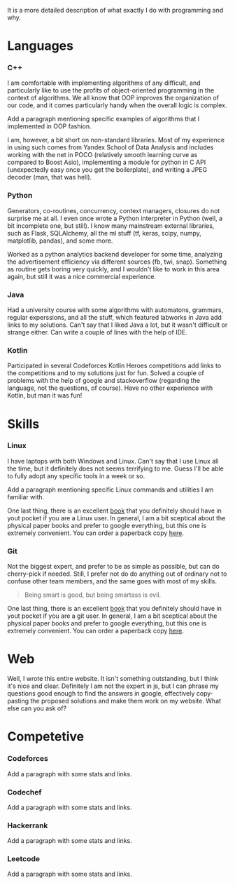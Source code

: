 <script>
    document.title = "The code I write";
</script>

<p class="mt-3">
    It is a more detailed description of what exactly I do with programming and why.
</p>

<h1>
    Languages
</h1>

<h3>
    C++
</h3>

<p>
    I am comfortable with implementing algorithms of any difficult, and particularly like to use the profits of object-oriented programming in the context of algorithms.  We all know that OOP improves the organization of our code, and it comes particularly handy when the overall logic is complex.
</p>

<p class="text-warning">
    Add a paragraph mentioning specific examples of algorithms that I implemented in OOP fashion.
</p>

<p>
    I am, however, a bit short on non-standard libraries.  Most of my experience in using such comes from Yandex School of Data Analysis and includes working with the net in POCO (relatively smooth learning curve as compared to Boost Asio), implementing a module for python in C API (unexpectedly easy once you get the boilerplate), and writing a JPEG decoder (man, that was hell).
</p>

<h3>
    Python
</h3>

<p>
    Generators, co-routines, concurrency, context managers, closures do not surprise me at all.  I even once wrote a Python interpreter in Python (well, a bit incomplete one, but still).  I know many mainstream external libraries, such as Flask, SQLAlchemy, all the ml stuff (tf, keras, scipy, numpy, matplotlib, pandas), and some more.
</p>

<p>
    Worked as a python analytics backend developer for some time, analyzing the advertisement efficiency via different sources (fb, twi, snap).  Something as routine gets boring very quickly, and I wouldn't like to work in this area again, but still it was a nice commercial experience.
</p>

<h3>
    Java
</h3>

<p>
    Had a university course with some algorithms with automatons, grammars, regular experssions, and all the stuff, which featured labworks in Java <span class="text-warning">add links to my solutions</span>.  Can't say that I liked Java a lot, but it wasn't difficult or strange either.  Can write a couple of lines with the help of IDE.
</p>

<h3>
    Kotlin
</h3>

<p>
    Participated in several Codeforces Kotlin Heroes competitions <span class="text-warning">add links to the competitions and to my solutions</span> just for fun.  Solved a couple of problems with the help of google and stackoverflow (regarding the language, not the questions, of course).  Have no other experience with Kotlin, but man it was fun! 
</p>

<h1>
    Skills
</h1>

<h3>
    Linux
</h3>

<p>
    I have laptops with both Windows and Linux.  Can't say that I use Linux all the time, but it definitely does not seems terrifying to me.  Guess I'll be able to fully adopt any specific tools in a week or so.
</p>

<p class="text-warning">
    Add a paragraph mentioning specific Linux commands and utilities I am familiar with.
</p>

<p>
    One last thing, there is an excellent <a href="assets/books/linux-pocket-guide.pdf">book</a> that you definitely should have in yout pocket if you are a Linux user.  In general, I am a bit sceptical about the physical paper books and prefer to google everything, but this one is extremely convenient.  You can order a paperback copy <a href="https://www.amazon.com/Linux-Pocket-Guide-Essential-Commands-dp-1491927577/dp/1491927577">here</a>.
</p>

<h3>
    Git
</h3>

<p>
    Not the biggest expert, and prefer to be as simple as possible, but can do cherry-pick if needed.  Still, I prefer not do do anything out of ordinary not to confuse other team members, and the same goes with most of my skills.
</p>

<blockquote>
    Being smart is good, but being smartass is evil.
</blockquote>

<p>
    One last thing, there is an excellent <a href="assets/books/git-pocket-guide.pdf">book</a> that you definitely should have in yout pocket if you are a git user.  In general, I am a bit sceptical about the physical paper books and prefer to google everything, but this one is extremely convenient.  You can order a paperback copy <a href="https://www.amazon.com/Git-Pocket-Guide-Working-Introduction/dp/1449325866">here</a>.
</p>

<h1>
    Web
</h1>

<p>
    Well, I wrote this entire website.  It isn't something outstanding, but I think it's nice and clear.  Definitely I am not the expert in js, but I can phrase my questions good enough to find the answers in google, effectively copy-pasting the proposed solutions and make them work on my website.  What else can you ask of?
</p>

<h1>
    Competetive
</h1>

<h3>
    Codeforces
</h3>

<p class="text-warning">
    Add a paragraph with some stats and links.
</p>

<h3>
    Codechef
</h3>

<p class="text-warning">
    Add a paragraph with some stats and links.
</p>

<h3>
    Hackerrank
</h3>

<p class="text-warning">
    Add a paragraph with some stats and links.
</p>

<h3>
    Leetcode
</h3>

<p class="text-warning">
    Add a paragraph with some stats and links.
</p>

